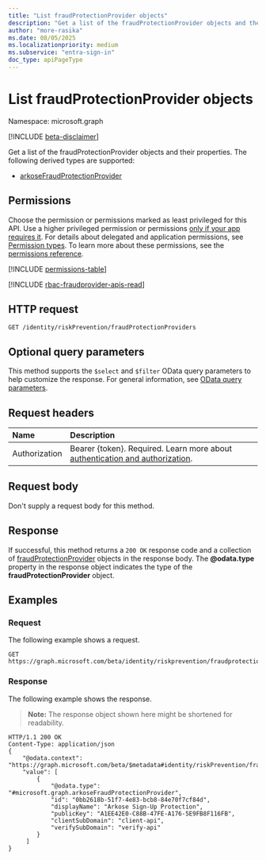```yaml
---
title: "List fraudProtectionProvider objects"
description: "Get a list of the fraudProtectionProvider objects and their properties."
author: "more-rasika"
ms.date: 08/05/2025
ms.localizationpriority: medium
ms.subservice: "entra-sign-in"
doc_type: apiPageType
---
```


# List fraudProtectionProvider objects

Namespace: microsoft.graph

[!INCLUDE [beta-disclaimer](../../includes/beta-disclaimer.md)]

Get a list of the fraudProtectionProvider objects and their properties. The following derived types are supported:

- [arkoseFraudProtectionProvider](../resources/arkoseFraudProtectionProvider.md)

## Permissions

Choose the permission or permissions marked as least privileged for this API. Use a higher privileged permission or permissions [only if your app requires it](/graph/permissions-overview#best-practices-for-using-microsoft-graph-permissions). For details about delegated and application permissions, see [Permission types](/graph/permissions-overview#permission-types). To learn more about these permissions, see the [permissions reference](/graph/permissions-reference).

<!-- {
  "blockType": "permissions",
  "name": "riskpreventioncontainer-list-fraudprotectionproviders-permissions"
}
-->
[!INCLUDE [permissions-table](../includes/permissions/riskpreventioncontainer-list-fraudprotectionproviders-permissions.md)]

[!INCLUDE [rbac-fraudprovider-apis-read](../includes/rbac-for-apis/rbac-fraudprovider-apis-read.md)]

## HTTP request

<!-- {
  "blockType": "ignored"
}
-->
``` http
GET /identity/riskPrevention/fraudProtectionProviders
```

## Optional query parameters

This method supports the `$select` and `$filter` OData query parameters to help customize the response. For general information, see [OData query parameters](/graph/query-parameters).

## Request headers

|Name|Description|
|:---|:---|
|Authorization|Bearer {token}. Required. Learn more about [authentication and authorization](/graph/auth/auth-concepts).|

## Request body

Don't supply a request body for this method.

## Response

If successful, this method returns a `200 OK` response code and a collection of [fraudProtectionProvider](../resources/fraudprotectionprovider.md) objects in the response body. The **@odata.type** property in the response object indicates the type of the **fraudProtectionProvider** object.

## Examples

### Request

The following example shows a request.
<!-- {
  "blockType": "request",
  "name": "list_fraudprotectionprovider"
}
-->
``` http
GET https://graph.microsoft.com/beta/identity/riskprevention/fraudprotectionproviders
```


### Response

The following example shows the response.
>**Note:** The response object shown here might be shortened for readability.
<!-- {
  "blockType": "response",
  "truncated": true,
  "@odata.type": "microsoft.graph.fraudProtectionProvider"
}
-->
``` http
HTTP/1.1 200 OK
Content-Type: application/json
{
    "@odata.context": "https://graph.microsoft.com/beta/$metadata#identity/riskPrevention/fraudProtectionProviders",
    "value": [
        {
            "@odata.type": "#microsoft.graph.arkoseFraudProtectionProvider",
            "id": "0bb2618b-51f7-4e83-bcb8-84e70f7cf84d",
            "displayName": "Arkose Sign-Up Protection",
            "publicKey": "A1EE42E0-C88B-47FE-A176-5E9FB8F116FB",
            "clientSubDomain": "client-api",
            "verifySubDomain": "verify-api"
        }
     ]
}

```

